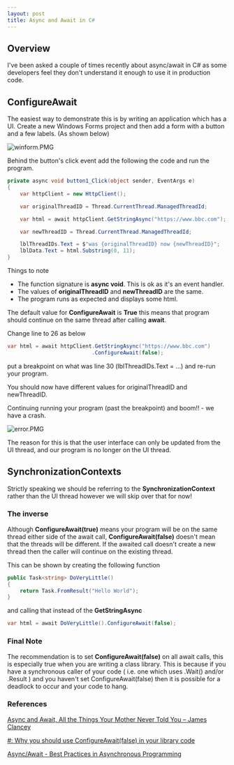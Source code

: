 ```yaml
---
layout: post
title: Async and Await in C#
---
```


## Overview

I've been asked a couple of times recently about async/await in C# as some developers feel they don't understand it enough to use it in production code.

## ConfigureAwait

The easiest way to demonstrate this is by writing an application which has a UI.   Create a new Windows Forms project and then add a form with a button and a few labels.  (As shown below)

![winform.PMG]({{site.baseurl}}/images/async_await/winform.PNG)


Behind the button's click event add the following the code and run the program.

```c#
private async void button1_Click(object sender, EventArgs e)
{
    var httpClient = new HttpClient();

    var originalThreadID = Thread.CurrentThread.ManagedThreadId;

    var html = await httpClient.GetStringAsync("https://www.bbc.com");

    var newThreadID = Thread.CurrentThread.ManagedThreadId;

    lblThreadIDs.Text = $"was {originalThreadID} now {newThreadID}";
    lblData.Text = html.Substring(0, 11);
}
```
Things to note
*   The function signature is __async void__.  This is ok as it's an event handler.
*   The values of __originalThreadID__ and __newThreadID__ are the same. 
*   The program runs as expected and displays some html.

The default value for __ConfigureAwait__ is __True__ this means that program should continue on the same thread after calling __await__.

Change line to 26 as below

```c#
var html = await httpClient.GetStringAsync("https://www.bbc.com")
                           .ConfigureAwait(false);
```                                       
put a breakpoint on what was line 30 (lblThreadIDs.Text = ...) and re-run your program.

You should now have different values for originalThreadID and newThreadID.

Continuing running your program (past the breakpoint) and boom!! - we have a crash.

![error.PMG]({{site.baseurl}}/images/async_await/error.PNG)

The reason for this is that the user interface can only be updated from the UI thread,  and our program is no longer on the UI thread.

## SynchronizationContexts
Strictly speaking we should be referring to the __SynchronizationContext__ rather than the UI thread however we will skip over that for now!  

### The inverse
Although __ConfigureAwait(true)__ means your program will be on the same thread either side of the await call,  __ConfigureAwait(false)__ doesn't mean that the threads will be different.  If the awaited call doesn't create a new thread then the caller will continue on the existing thread. 

This can be shown by creating the following function

```c#
public Task<string> DoVeryLittle()
{
    return Task.FromResult("Hello World");
}
```
and calling that instead of the __GetStringAsync__

```c#
var html = await DoVeryLittle().ConfigureAwait(false);
```

### Final Note
The recommendation is to set __ConfigureAwait(false)__ on all await calls,  this is especially true when you are writing a class library. This is because if you have a synchronous caller of your code ( i.e. one which uses .Wait() and/or .Result ) and you haven't set ConfigureAwait(false) then it is possible for a deadlock to occur and your code to hang.
  
### References
[Async and Await, All the Things Your Mother Never Told You – James Clancey](https://www.youtube.com/watch?v=jgxJbshvCXQ)

[#: Why you should use ConfigureAwait(false) in your library code](https://medium.com/bynder-tech/c-why-you-should-use-configureawait-false-in-your-library-code-d7837dce3d7f)

[Async/Await - Best Practices in Asynchronous Programming](https://msdn.microsoft.com/en-us/magazine/jj991977.aspx)
